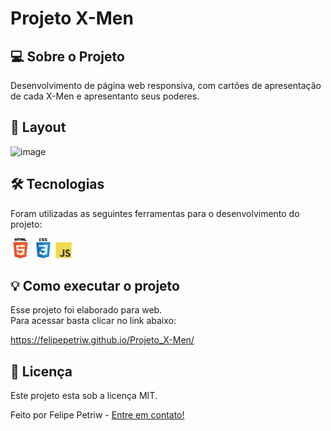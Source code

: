 # Projeto X-Men
 
## 💻 Sobre o Projeto

Desenvolvimento de página web responsiva, com cartões de apresentação de cada X-Men e apresentanto seus poderes. 

## 🎨 Layout

![image]()


## 🛠 Tecnologias

Foram utilizadas as seguintes ferramentas para o desenvolvimento do projeto:

<code><img height="32" src="https://raw.githubusercontent.com/github/explore/80688e429a7d4ef2fca1e82350fe8e3517d3494d/topics/html/html.png" alt="HTML5"/></code>
<code><img height="32" src="https://raw.githubusercontent.com/github/explore/80688e429a7d4ef2fca1e82350fe8e3517d3494d/topics/css/css.png" alt="CSS"/></code>
<code><img height="26" src="https://github.com/devicons/devicon/blob/master/icons/javascript/javascript-original.svg" alt="JavaScript"/></code>


## 💡 Como executar o projeto

Esse projeto foi elaborado para web. </br>
Para acessar basta clicar no link abaixo:

https://felipepetriw.github.io/Projeto_X-Men/

## 📝 Licença

Este projeto esta sob a licença MIT.

Feito por Felipe Petriw - [Entre em contato!](https://www.linkedin.com/in/felipepetriw/)
